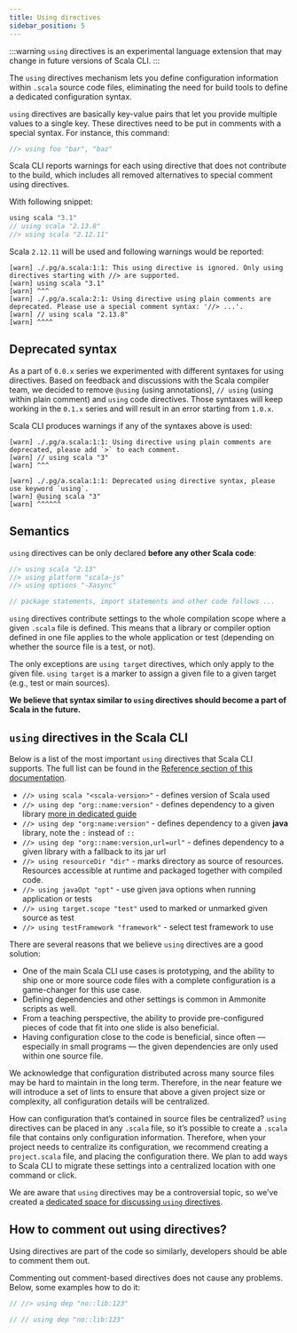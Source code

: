 ```yaml
---
title: Using directives
sidebar_position: 5
---
```


:::warning
`using` directives is an experimental language extension that may change in future versions of Scala CLI.
:::

The `using` directives mechanism lets you define configuration information within `.scala` source code files, eliminating the need for build tools to define a dedicated configuration syntax.

`using` directives are basically key-value pairs that let you provide multiple values to a single key. These directives need to be put in comments with a special syntax. For instance, this command:

```scala
//> using foo "bar", "baz"
```

Scala CLI reports warnings for each using directive that does not contribute to the build, which includes all removed alternatives to special comment using directives.

With following snippet:

```scala
using scala "3.1"
// using scala "2.13.8"
//> using scala "2.12.11"
```

Scala `2.12.11` will be used and following warnings would be reported:

```
[warn] ./.pg/a.scala:1:1: This using directive is ignored. Only using directives starting with //> are supported.
[warn] using scala "3.1"
[warn] ^^^
[warn] ./.pg/a.scala:2:1: Using directive using plain comments are deprecated. Please use a special comment syntax: '//> ...'.
[warn] // using scala "2.13.8"
[warn] ^^^^
```

## Deprecated syntax

As a part of `0.0.x` series we experimented with different syntaxes for using directives. Based on feedback and discussions with the Scala compiler team, we decided to remove `@using` (using annotations), `// using` (using within plain comment) and `using` code directives. Those syntaxes will keep working in the `0.1.x` series and will result in an error starting from `1.0.x`.

Scala CLI produces warnings if any of the syntaxes above is used:

```
[warn] ./.pg/a.scala:1:1: Using directive using plain comments are deprecated, please add `>` to each comment.
[warn] // using scala "3"
[warn] ^^^
```

```
[warn] ./.pg/a.scala:1:1: Deprecated using directive syntax, please use keyword `using`.
[warn] @using scala "3"
[warn] ^^^^^^
```

## Semantics

`using` directives can be only declared **before any other Scala code**:

```scala
//> using scala "2.13"
//> using platform "scala-js"
//> using options "-Xasync"

// package statements, import statements and other code follows ...
```

`using` directives contribute settings to the whole compilation scope where a given `.scala` file is defined.
This means that a library or compiler option defined in one file applies to the whole application or test (depending on whether the source file is a test, or not).

The only exceptions are `using target` directives, which only apply to the given file.
`using target` is a marker to assign a given file to a given target (e.g., test or main sources).

**We believe that syntax similar to `using` directives should become a part of Scala in the future.**

## `using` directives in the Scala CLI

Below is a list of the most important `using` directives that Scala CLI supports. The full list can be found in the [Reference section of this documentation](/docs/reference/directives.md).

- `//> using scala "<scala-version>"` - defines version of Scala used
- `//> using dep "org::name:version"` - defines dependency to a given library [more in dedicated guide](/docs/guides/dependencies.md)
- `//> using dep "org:name:version"`  - defines dependency to a given **java** library, note the `:` instead of `::`
- `//> using dep "org::name:version,url=url"` - defines dependency to a given library with a fallback to its jar url
- `//> using resourceDir "dir"` - marks directory as source of resources. Resources accessible at runtime and packaged together with compiled code.
- `//> using javaOpt "opt"` - use given java options when running application or tests
- `//> using target.scope "test"` used to marked or unmarked given source as test
- `//> using testFramework "framework"` - select test framework to use

There are several reasons that we believe `using` directives are a good solution:

- One of the main Scala CLI use cases is prototyping, and the ability to ship one or more source code files with a complete configuration is a game-changer for this use case.
- Defining dependencies and other settings is common in Ammonite scripts as well.
- From a teaching perspective, the ability to provide pre-configured pieces of code that fit into one slide is also beneficial.
- Having configuration close to the code is beneficial, since often — especially in small programs — the given dependencies are only used within one source file.

We acknowledge that configuration distributed across many source files may be hard to maintain in the long term. Therefore, in the near feature we will introduce a set of lints to ensure that above a given project size or complexity, all configuration details will be centralized.

How can configuration that’s contained in source files be centralized?
`using` directives can be placed in any `.scala` file, so it’s possible to create a `.scala` file that contains only configuration information.
Therefore, when your project needs to centralize its configuration, we recommend creating a `project.scala` file, and placing the configuration there.
We plan to add ways to Scala CLI to migrate these settings into a centralized location with one command or click.

We are aware that `using` directives may be a controversial topic, so we’ve created a [dedicated space for discussing `using` directives](https://github.com/VirtusLab/scala-cli/discussions/categories/using-directives-and-cmd-configuration-options).


## How to comment out using directives?

Using directives are part of the code so similarly, developers should be able to comment them out. 

Commenting out comment-based directives does not cause any problems. Below, some examples how to do it:

```scala compile
// //> using dep "no::lib:123"
```

```scala compile
// // using dep "no::lib:123"
```

